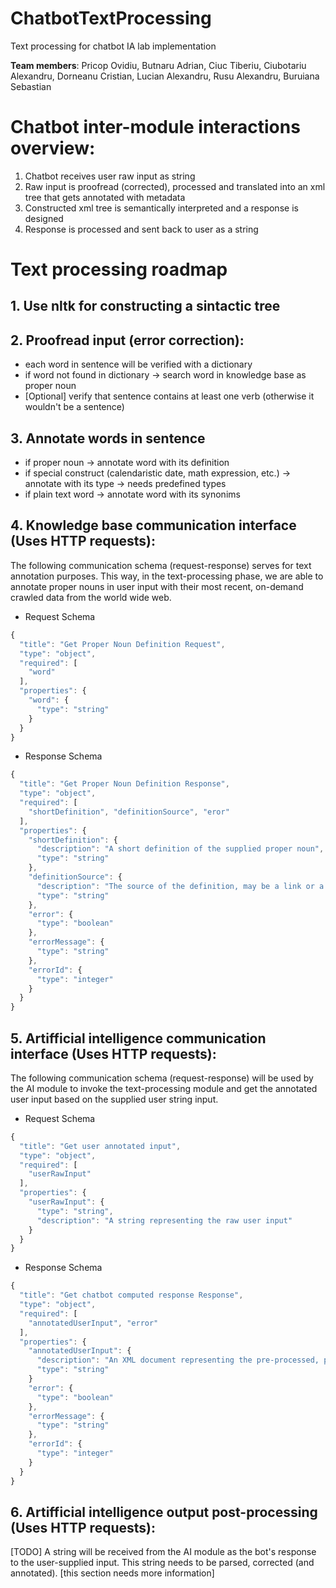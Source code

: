 # ChatbotTextProcessing
Text processing for chatbot IA lab implementation

__Team members__: Pricop Ovidiu, Butnaru Adrian, Ciuc Tiberiu, Ciubotariu Alexandru, Dorneanu Cristian, Lucian Alexandru, Rusu Alexandru, Buruiana Sebastian

# Chatbot inter-module interactions overview:
1. Chatbot receives user raw input as string
2. Raw input is proofread (corrected), processed and translated into an xml tree that gets annotated with metadata
3. Constructed xml tree is semantically interpreted and a response is designed
4. Response is processed and sent back to user as a string

# Text processing roadmap

## 1. Use __nltk__ for constructing a sintactic tree

## 2. Proofread input (error correction):
* each word in sentence will be verified with a dictionary
* if word not found in dictionary -> search word in knowledge base as proper noun
* [Optional] verify that sentence contains at least one verb (otherwise it wouldn't be a sentence)

## 3. Annotate words in sentence
* if proper noun -> annotate word with its definition
* if special construct (calendaristic date, math expression, etc.) -> annotate with its type -> needs predefined types
* if plain text word -> annotate word with its synonims

## 4. Knowledge base communication interface (Uses HTTP requests):
The following communication schema (request-response) serves for text annotation purposes. This way, in the text-processing phase, we are able to annotate proper nouns in user input with their most recent, on-demand crawled data from the world wide web.
  * Request Schema 
  ```javascript
  {
    "title": "Get Proper Noun Definition Request",
    "type": "object",
    "required": [ 
      "word"
    ],
    "properties": {
      "word": {
        "type": "string"
      }
    }
  }
  ```
  
  * Response Schema
  ```javascript
  {
    "title": "Get Proper Noun Definition Response",
    "type": "object",
    "required": [ 
      "shortDefinition", "definitionSource", "eror"
    ],
    "properties": {
      "shortDefinition": {
        "description": "A short definition of the supplied proper noun",
        "type": "string"
      },
      "definitionSource": {
        "description": "The source of the definition, may be a link or a book w. author et. al.",
        "type": "string"
      },
      "error": {
        "type": "boolean"
      },
      "errorMessage": {
        "type": "string"
      },
      "errorId": {
        "type": "integer"
      }
    }
  }
  ```

## 5. Artifficial intelligence communication interface (Uses HTTP requests):
The following communication schema (request-response) will be used by the AI module to invoke the text-processing module and get the annotated user input based on the supplied user string input.

  * Request Schema 
  ```javascript
  {
    "title": "Get user annotated input",
    "type": "object",
    "required": [ 
      "userRawInput"
    ],
    "properties": {
      "userRawInput": {
        "type": "string",
        "description": "A string representing the raw user input"
      }
    }
  }
  ```
  
  * Response Schema
  ```javascript
  {
    "title": "Get chatbot computed response Response",
    "type": "object",
    "required": [ 
      "annotatedUserInput", "error"
    ],
    "properties": {
      "annotatedUserInput": {
        "description": "An XML document representing the pre-processed, proofread and annotated user raw input string",
        "type": "string"
      }
      "error": {
        "type": "boolean"
      },
      "errorMessage": {
        "type": "string"
      },
      "errorId": {
        "type": "integer"
      }
    }
  }
  ```
  
## 6. Artifficial intelligence output post-processing (Uses HTTP requests):
[TODO] A string will be received from the AI module as the bot's response to the user-supplied input. This string needs to be parsed, corrected (and annotated). [this section needs more information]
